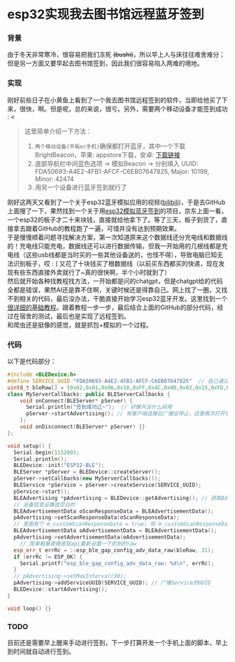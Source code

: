 # esp32实现我去图书馆远程蓝牙签到
### 背景
由于冬天非常寒冷，很容易把我们冻死 ~~(bushi)~~，所以早上人与床往往难舍难分；但是另一方面又要早起去图书馆签到，因此我们很容易陷入两难的境地。  
### 实现
刚好前些日子在小黄鱼上看到了一个我去图书馆远程签到的软件，当即给他买了下来，很快，啊。但是呢，总的来说，很亏。另外，需要两个移动设备才能签到成功 : <  
> 这里简单介绍一下方法：
> 1. `两个移动设备(平板or手机)`确保都打开蓝牙，其中一个下载BrightBeacon，苹果: appstore下载，安卓: [下载链接](https://app.brtbeacon.com/d/brightbeacon)
> 2. 底部导航栏中间蓝色选项 -> 模拟Beacon -> 分别填入 UUID: FDA50693-A4E2-4FB1-AFCF-C6EB07647825, Major: 10199, Minor: 42474
> 3. 用另一个设备进行蓝牙签到就行了

刚好这两天又看到了一个关于esp32蓝牙模拟应用的视频([bilibili](https://www.bilibili.com/video/BV1E54y137r3/?spm_id_from=333.880.my_history.page.click&vd_source=946d91ef8e978d916f518f74017b6842))，于是去GitHub上面搜了一下，果然找到一个关于用[esp32模拟蓝牙签到](https://github.com/zanjie1999/dingBle/tree/master)的项目，京东上面一看，一个esp32的板子才二十来块钱，直接就给他拿下了。等了三天，板子到货了，直接拿去跟着GitHub的教程跑了一遍，可惜并没有达到预期效果。  
于是慢慢顺着问题寻找解决方案，第一次知道原来这个数据线还分充电线和数据线的！充电线只能充电，数据线还可以进行数据传输，但我一开始用的几根线都是充电线（这些usb线都是当时买的一些其他设备送的，也怪不得），导致电脑已知无法识别板子，哎 : ( 又花了十块钱买了根数据线（以前买东西都买的快递，现在发现有些东西直接外卖就行了~真的很快啊，半个小时就到了）  
然后就开始各种找教程找方法，一开始都是问的chatgpt，但是chatgpt给的代码全都是错误，果然AI还是靠不住啊，关键时候还是得靠自己。网上找了一圈，又找不到相关的代码，最后没办法，干脆直接开始学习esp32蓝牙开发。这里找到一个[很详细的基础教程](https://blog.csdn.net/Naisu_kun/article/details/115958024)。跟着教程一步一步，最后结合上面的GitHub的部分代码，经过在宿舍的测试，最后也是实现了远程签到。  
和爬虫还是挺像的感觉，就是抓包+模拟的一个过程。

### 代码
以下是代码部分：
```cpp
#include <BLEDevice.h>
#define SERVICE_UUID "FDA50693-A4E2-4FB1-AFCF-C6EB07647825"  // 自己通过brightbeacon以及nRF Connect抓到的签到的UUID
uint8_t bleRaw[] = {0x02,0x01,0x06,0x1A,0xFF,0x4C,0x00,0x02,0x15,0xFD,0xA5,0x06,0x93,0xA4,0xE2,0x4F,0xB1,0xAF,0xCF,0xC6,0xEB,0x07,0x64,0x78,0x25,0x27,0xD7,0xA5,0xEA,0xC5};  // nRF Connect中抓到的广播数据
class MyServerCallbacks: public BLEServerCallbacks {
    void onConnect(BLEServer* pServer) {
      Serial.println("签到成功辽~");  // 好像并没什么卵用
      pServer->startAdvertising(); // 有客户端连接后广播会停止，这里再次打开使其它设备可以搜索到
    };
    void onDisconnect(BLEServer* pServer) {}
};

void setup() {
  Serial.begin(115200);
  Serial.println();
  BLEDevice::init("ESP32-BLE");
  BLEServer *pServer = BLEDevice::createServer();
  pServer->setCallbacks(new MyServerCallbacks());
  BLEService *pService = pServer->createService(SERVICE_UUID);
  pService->start();
  BLEAdvertising *pAdvertising = BLEDevice::getAdvertising(); // 获取Advertising对象
  // 设备信息设置成空白的
  BLEAdvertisementData oScanResponseData = BLEAdvertisementData();
  pAdvertising->setScanResponseData(oScanResponseData);
  // 里面有个 m_customScanResponseData = true; 和 m_customScanResponseData = true; 所以只能先随便设置一下
  BLEAdvertisementData oAdvertisementData = BLEAdvertisementData();
  pAdvertising->setAdvertisementData(oAdvertisementData);
    // 简单粗暴直接底层api重新设置一下抓到的raw
  esp_err_t errRc = ::esp_ble_gap_config_adv_data_raw(bleRaw, 31);
  if (errRc != ESP_OK) {
    Serial.printf("esp_ble_gap_config_adv_data_raw: %d\n", errRc);
  }
  // pAdvertising->setMaxInterval(30);
  pAdvertising->addServiceUUID(SERVICE_UUID); // 广播Service的UUID
  BLEDevice::startAdvertising();
}

void loop() {}
```
### TODO
目前还是需要早上醒来手动进行签到，下一步打算开发一个手机上面的脚本，早上到时间就自动进行签到。
